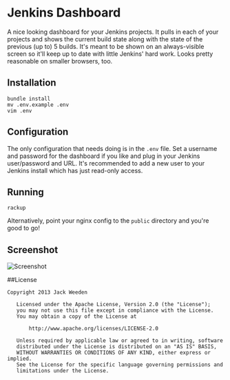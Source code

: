 # Jenkins Dashboard

A nice looking dashboard for your Jenkins projects. It pulls in each of your projects and shows the current build state along with the state of the previous (up to) 5 builds. It's meant to be shown on an always-visible screen so it'll keep up to date with little Jenkins' hard work. Looks pretty reasonable on smaller browsers, too.


## Installation
```shell
bundle install
mv .env.example .env
vim .env
```

## Configuration
The only configuration that needs doing is in the `.env` file. Set a username and password for the dashboard if you like and plug in your Jenkins user/password and URL. It's recommended to add a new user to your Jenkins install which has just read-only access.


## Running
```shell
rackup
```

Alternatively, point your nginx config to the `public` directory and you're good to go!

## Screenshot
![Screenshot](http://jackweeden.s3.amazonaws.com/github/jenkins-dash.png)


##License
```
Copyright 2013 Jack Weeden

   Licensed under the Apache License, Version 2.0 (the "License");
   you may not use this file except in compliance with the License.
   You may obtain a copy of the License at

       http://www.apache.org/licenses/LICENSE-2.0

   Unless required by applicable law or agreed to in writing, software
   distributed under the License is distributed on an "AS IS" BASIS,
   WITHOUT WARRANTIES OR CONDITIONS OF ANY KIND, either express or implied.
   See the License for the specific language governing permissions and
   limitations under the License.
```